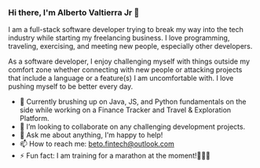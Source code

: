 ### Hi there, I'm Alberto Valtierra Jr 👋

I am a full-stack software developer trying to break my way into the tech industry while starting my freelancing business. I love programming, traveling, exercising, and meeting new people, especially other developers. 

As a software developer, I enjoy challenging myself with things outside my comfort zone whether connecting with new people or attacking projects that include a language or a feature(s) I am uncomfortable with. I love pushing myself to be better every day.

- 🌱 Currently brushing up on Java, JS, and Python fundamentals on the side while working on a <span>Finance Tracker and Travel & Exploration Platform<span>. 
- 👯 I’m looking to collaborate on any challenging development projects. 
- 💬 Ask me about anything, I'm happy to help!
- 📫 How to reach me: beto.fintech@outlook.com
- ⚡ Fun fact: I am training for a marathon at the moment!🏃🏽‍♂️

